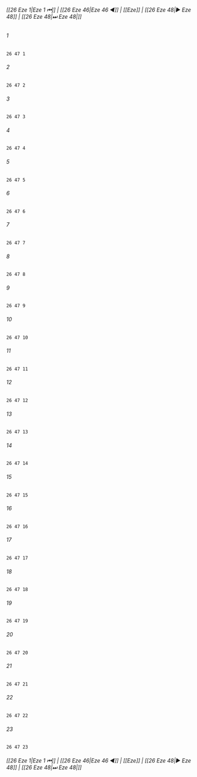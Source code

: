 
###### [[26 Eze 1|Eze 1 ⏮]] | [[26 Eze 46|Eze 46 ◀]] | [[Eze]] | [[26 Eze 48|▶ Eze 48]] | [[26 Eze 48|⏭ Eze 48|]]

###### 1
``` verse
26 47 1 
```
###### 2
``` verse
26 47 2 
```
###### 3
``` verse
26 47 3 
```
###### 4
``` verse
26 47 4 
```
###### 5
``` verse
26 47 5 
```
###### 6
``` verse
26 47 6 
```
###### 7
``` verse
26 47 7 
```
###### 8
``` verse
26 47 8 
```
###### 9
``` verse
26 47 9 
```
###### 10
``` verse
26 47 10 
```
###### 11
``` verse
26 47 11 
```
###### 12
``` verse
26 47 12 
```
###### 13
``` verse
26 47 13 
```
###### 14
``` verse
26 47 14 
```
###### 15
``` verse
26 47 15 
```
###### 16
``` verse
26 47 16 
```
###### 17
``` verse
26 47 17 
```
###### 18
``` verse
26 47 18 
```
###### 19
``` verse
26 47 19 
```
###### 20
``` verse
26 47 20 
```
###### 21
``` verse
26 47 21 
```
###### 22
``` verse
26 47 22 
```
###### 23
``` verse
26 47 23 
```

###### [[26 Eze 1|Eze 1 ⏮]] | [[26 Eze 46|Eze 46 ◀]] | [[Eze]] | [[26 Eze 48|▶ Eze 48]] | [[26 Eze 48|⏭ Eze 48|]]

